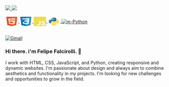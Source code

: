 <div align="left"> <!-- trocar para "center" quando as curiosidades estiverem ativadas -->
  <a href="https://github.com/Lipe7k">
  <img height="190em" src="https://github-readme-stats.vercel.app/api?username=lipe7k&show_icons=true&theme=dracula&include_all_commits=true&count_private=true"/>
  <img height="190em" src="https://github-readme-stats.vercel.app/api/top-langs/?username=Lipe7k&layout=compact&langs_count=7&theme=dracula"/>
</div>
  <div style="display: inline_block"><br>
  <img align="center" alt="m-HTML" height="30" width="40" src="https://raw.githubusercontent.com/devicons/devicon/master/icons/html5/html5-original.svg">
  <img align="center" alt="m-CSS" height="30" width="40" src="https://raw.githubusercontent.com/devicons/devicon/master/icons/css3/css3-original.svg">
  <img align="center" alt="m-Js" height="30" width="40" src="https://raw.githubusercontent.com/devicons/devicon/master/icons/javascript/javascript-plain.svg">
  <img align="center" alt="m-Python" height="30" width="40" src="https://raw.githubusercontent.com/devicons/devicon/master/icons/python/python-original.svg">
  <img align="center" alt="m-Python" height="30" width="40" src="https://cdn.jsdelivr.net/gh/devicons/devicon@latest/icons/tailwindcss/tailwindcss-original.svg">
    
</div>
  
  ##
  
 <div>
  <a href="mailto:lipefalcirolli@gmail.com">
    <img src="https://img.shields.io/badge/Gmail-D14836?style=for-the-badge&logo=gmail&logoColor=white" alt="Gmail">
  </a>
  </div>

  ### Hi there. i'm Felipe Falcirolli. 👋

  I work with HTML, CSS, JavaScript, and Python, creating responsive and dynamic websites. I'm passionate about design and always aim to combine aesthetics and functionality in my projects. I'm looking for new challenges and opportunities to grow in the field.

 
  

  
  
